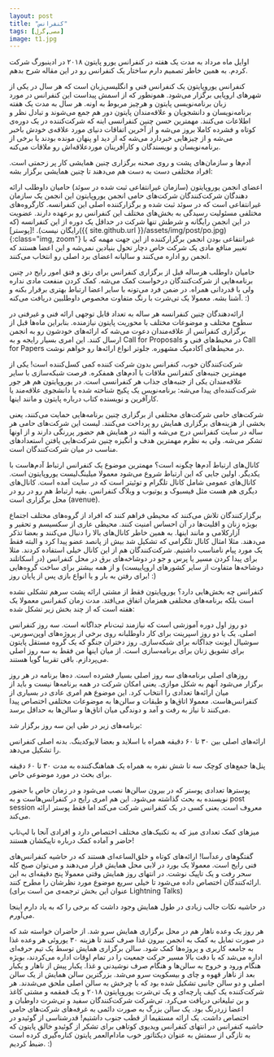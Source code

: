 ```yaml
---
layout: post
title: "کنفرانس"
tags: [مصی,گرل]
image: t1.jpg
---
```


اوایل ماه مرداد به مدت یک هفته در کنفرانس یورو پایتون ۲۰۱۸ در ادینبورگ شرکت کردم. به همین خاطر تصمیم دارم ساختار یک کنفرانس رو در این مقاله شرح بدهم.

کنفرانس یوروپایتون یک کنفرانس فنی و انگلیسی‌زبان است که هر سال در یکی از شهرهای اروپایی برگزار می‌شود. همونطور که از اسمش پیداست این کنفرانس در مورد زبان برنامه‌نویسی پایتون و هرچیز مربوط به اونه. هر سال به مدت یک هفته برنامه‌نویسان و دانشجویان و علاقه‌مندان پایتون دور هم جمع می‌شوند و تبادل نظر و اطلاعات می‌کنند. مهمترین حسن چنین کنفرانسی اینه که شرکت‌کننده در یک دوره‌ی کوتاه و فشرده کاملا بروز می‌شه و از آخرین اتفاقات دنیای مورد علاقه‌ی خودش باخبر می‌شه و از چیزهایی خبردارد می‌شه که از دید او پنهان مونده بودند یا برخی از برنامه‌نویسان و نویسندگان و کارآفرینان مورد‌علاقه‌اش رو ملاقات می‌کنه.

آدم‌ها و سازمان‌های پشت و روی صحنه
برگزاری چنین همایشی کار پر زحمتی است. افراد مختلفی دست به دست هم می‌دهند تا چنین همایشی برگزار بشه:

اعضای انجمن یوروپایتون (سازمان غیرانتفاعی ثبت شده در سوئد)
حامیان داوطلب
ارائه دهندگان
شرکت‌کنندگان
شرکت‌های حامی
انجمن یوروپایتون
این انجمن یک سازمان غیرانتفاعی است که در سوئد ثبت شده و برگزارکننده اصلی این کنفرانسه. کارگروه‌های مختلفی مسئولیت رسیدگی به بخش‌های مختلف این کنفرانس رو برعهده دارند. عضویت در این انجمن رایگانه و شرطش تنها شرکت در حداقل یک دوره از این کنفرانسه (که رایگان نیست).
![پوستر]({{ site.github.url }}/assets/img/post/po.jpg){:class="img, zoom"}
غیرانتفاعی بودن انجمن برگزارکننده از این جهت مهمه که با تغییر منافع مادی یک شرکت خاص دچار تحول بنیادین نمی‌شه و این اعضا هستند که انجمن رو اداره می‌کنند و سالیانه اعضای برد اصلی رو انتخاب می‌کنند.

حامیان داوطلب
هرساله قبل از برگزاری کنفرانس برای رتق و فتق امور رایج در چنین برنامه‌هایی از شرکت‌کنندگان درخواست کمک می‌شه. کمک کردن منفعت مادی نداره ولی با قدردانی همراه. در ضمن فرد می‌تونه با سایر اعضا ارتباط بهتری برقرار بکنه و آشنا بشه. معمولا یک تی‌شرت با رنگ متفاوت مخصوص داوطلبین دریافت می‌کنه. :)

ارائه‌دهندگان
چنین کنفرانسه هر ساله به تعداد قابل توجهی ارائه فنی و غیرفنی در سطوح مختلف و موضوعات مختلف با محوریت پایتون نیازمنده. بنابراین ماه‌ها قبل از برگزاری کنفرانس از علاقه‌مندان دعوت می‌شه که ارائه‌های خودشون رو به انجمن ارسال کنند. این امری بسیار رایجه و به Call for Proposals در محیط‌های فنی و Call for Papers در محیط‌های آکادمیک مشهوره. جلوتر انواع ارائه‌ها رو خواهم نوشت.

شرکت‌کنندگان
خوب، کنفرانس بدون شرکت کننده کمی کسل‌کننده است! یکی از مهمترین جنبه‌های کنفرانس ملاقات با آدم‌های همفکره. فرصت شبکه‌سازی با سایر علاقه‌مندان یکی از جنبه‌های جذاب هر کنفرانسی است. در یوروپایتون هم هر جور شرکت‌کننده‌ای پیدا می‌شه: برنامه‌نویس یک پکیج شناخته شده یا دانشجوی علاقه‌مند یا کارآفرین و نویسنده کتاب درباره پایتون و مانند اینها.

شرکت‌های حامی
شرکت‌های مختلفی از برگزاری چنین برنامه‌هایی حمایت می‌کنند، یعنی بخشی از هزینه‌های برگزاری همایش رو پرداخت می‌کنند. لیست این شرکت‌های حامی هر ساله در سایت کنفرانس درج می‌شه و البته در همایش هم حضور پررنگی دارند و از اونها تشکر می‌شه. ولی به نظرم مهمترین هدف و انگیزه چنین شرکت‌هایی یافتن استعدادهای مناسب در میان شرکت‌کنندگان است.

کانال‌های ارتباط آدم‌ها چگونه است؟
مهمترین موضوع یک کنفرانس ارتباط آدم‌هاست با یکدیگر. اولین جایی که این ارتباط شروع می‌شود معمولا میلینگ‌لیست یوروپایتون است. کانال‌های عمومی شامل کانال تلگرام و توئیتر است که در سایت آمده است. کانال‌های دیگری هم هست مثل فیسبوک و یوتیوب و وبلاگ کنفرانس. بقیه ارتباط هم رو در رو در محل برگزاری است (avenue).

برگزارکنندگان تلاش می‌کنند که محیطی فراهم کنند که افراد از گروه‌های مختلف اجتماع بویژه زنان و اقلیت‌ها در آن احساس امنیت کنند. محیطی عاری از سکسیسم و تحقیر و آزارکلامی و مانند اینها. به همین خاطر کانال‌های بالا را دنبال می‌کنند و بعضا تذکر می‌دهند. مثلا امثال کانال تلگرامی که تشکیل شد بیش از پانصد عضو پیدا کرد و البته فقط یک مورد پیام نامناسب داشتیم. شرکت‌کنندگان هم از این کانال خیلی استفاده کردند. مثلا برای پیدا کردن مسیر یا پرس و جو در دوشاخه‌های برق در محل کنفرانس (در اسکاتلند دوشاخه‌ها متفاوت از سایر کشورهای اروپاییست) و از همه بیشتر برای ساخت گروه‌هایی برای رفتن به بار و یا انواع بازی پس از پایان روز! :)

کنفرانس چه بخش‌هایی دارد؟
یوروپایتون فقط از مشتی ارائه پشت سرهم تشکلی نشده است بلکه برنامه‌های مختلفی همزمان اتفاق می‌افتد. مدت زمان کنفرانس معمولا یک هفته است که از چند بخش زیر تشکل شده:

دو روز اول دوره آموزشی است که نیازمند ثبت‌نام جداگانه است.
سه روز کنفرانس اصلی.
یک یا دو روز اسپرینت برای کار داوطلبانه روی برخی از پروژه‌های اوپن‌سورس.
سوشیال ایونت جداگانه برای شبکه‌سازی.
روز دختران جنگو که یک گروه مستقل پایتون برای تشویق زنان برای برنامه‌سازی است.
از میان اینها من فقط به سه روز اصلی می‌پردازم. باقی تقریبا گویا هستند.

روزهای اصلی
برنامه‌های سه روز اصلی بسیار فشرده است. ده‌ها برنامه در هر روز برگزار می‌شود آنهم به شکل موازی. یعنی امکان شرکت در همه برنامه‌ها نیست و باید از میان ارائه‌ها تعدادی را انتخاب کرد. این موضوع هم امری عادی در بسیاری از کنفرانس‌هاست. معمولا اتاق‌ها و طبقات و سالن‌ها به موضوعات مختلفی اختصاص پیدا می‌کنند تا نیاز به رفت و آمد و دوندگی میان اتاق‌ها و سالن‌ها به حداقل برسد.

برنامه‌های زیر در طی این سه روز برگزار شد:

ارائه‌های اصلی
بین ۳۰ تا ۶۰ دقیقه همراه با اسلاید و بعضا لایوکدینگ. بدنه اصلی کنفرانس را تشکیل می‌دهد.

پنل‌ها
جمع‌های کوچک سه تا شش نفره به همراه یک هماهنگ‌کننده به مدت ۳۰ تا ۶۰ دقیقه برای بحث در مورد موضوعی خاص.

پوسترها
تعدادی پوستر که در بیرون سالن‌ها نصب می‌شود و در زمان خاص با حضور نویسنده به بحث گذاشته می‌شود. این هم امری رایج در کنفرانس‌هاست و به post session معروف است. یعنی کسی در یک کنفرانس شرکت می‌کند اما فقط پوستر ارائه می‌کند.

میزهای کمک
تعدادی میز که به تکنیک‌های مختلف اختصاص دارد و افرادی آنجا با لپ‌تاپ حاضر و آماده کمک درباره تاپیکشان هستند!

گفتگوهای رعدآسا!
ارائه‌های کوتاه و خلق‌الساعه‌ای هستند که در حاشیه کنفرانس‌های فنی رایج است. معمولا یک بورد در لابی محل همایش قرار می‌دهند و می‌توان صبح کله سحر رفت و یک تاپیک نوشت. در انتهای روز همایش وقتی معمولا پنج دقیقه‌ای به این ارائه‌کنندگان اختصاص داده می‌شود تا خیلی سریع موضوع مورد نظرشان را مطرح کنند. (عنوان این بخش ترجمه‌ی من است برای Lightning Talks)

در حاشیه
نکات جالب زیادی در طول همایش وجود داشت که برخی را که به یاد دارم اینجا می‌آورم.

هر روز یک وعده ناهار هم در محل برگزاری همایش سرو شد.
از حاضران خواسته شد که در صورت تمایل به کمک به انجمن بیرون غذا صرف کنند تا هزینه ۳۰ یوروئی هر وعده غذا به جامعه کاربری و پروژه‌ها کمک شود.
سالن برگزاری همایش توسط یک تیم حرفه‌ای اداره می‌شد که با دقت بالا مسیر حرکت جمعیت را در تمام اوقات اداره می‌کردند، بویژه هنگام ورود و خروج به سالن‌ها و هنگام صرف نوشیدنی و غذا.
یکبار پیش از ناهار و یکبار بعد از ناهار قهوه و چای و بیسکویت سرو می‌شد.
بزرگترین سالن همایش از یک سالن اصلی و دو سالن جانبی تشکیل شده بود که با چرخش به سالن اصلی ملحق می‌شدند.
هر شرکت‌کننده یک کیف پارچه‌ای و یک تی‌شرت یوروپایتون ۲۰۱۸ و یک قمقمه و مشتی کاغذ و بن تبلیغاتی دریافت می‌کرد.
تی‌شرکت شرکت‌کنندگان سفید و تی‌شرت داوطبان و اعضا زردرنگ بود.
یک سالن بزرگ به صورت دائمی به غرفه‌های شرکت‌های حامی اختصاص داشت.
یک ارائه مستقیما از قطب جنوب داشتیم!
قدرشناسی از گوئیدو در حاشیه کنفرانس
در انتهای کنفرانس ویدیوی کوتاهی برای تشکر از گوئیدو خالق پایتون که به تازگی از سمتش به عنوان دیکتاتور خوب مادام‌العمر پایتون کناره‌گیری کرده است ضبط کردیم. :)
